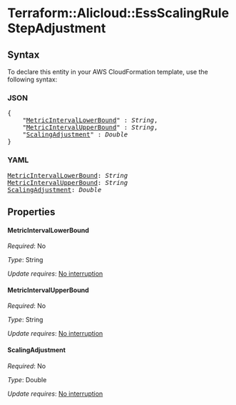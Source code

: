 # Terraform::Alicloud::EssScalingRule StepAdjustment

## Syntax

To declare this entity in your AWS CloudFormation template, use the following syntax:

### JSON

<pre>
{
    "<a href="#metricintervallowerbound" title="MetricIntervalLowerBound">MetricIntervalLowerBound</a>" : <i>String</i>,
    "<a href="#metricintervalupperbound" title="MetricIntervalUpperBound">MetricIntervalUpperBound</a>" : <i>String</i>,
    "<a href="#scalingadjustment" title="ScalingAdjustment">ScalingAdjustment</a>" : <i>Double</i>
}
</pre>

### YAML

<pre>
<a href="#metricintervallowerbound" title="MetricIntervalLowerBound">MetricIntervalLowerBound</a>: <i>String</i>
<a href="#metricintervalupperbound" title="MetricIntervalUpperBound">MetricIntervalUpperBound</a>: <i>String</i>
<a href="#scalingadjustment" title="ScalingAdjustment">ScalingAdjustment</a>: <i>Double</i>
</pre>

## Properties

#### MetricIntervalLowerBound

_Required_: No

_Type_: String

_Update requires_: [No interruption](https://docs.aws.amazon.com/AWSCloudFormation/latest/UserGuide/using-cfn-updating-stacks-update-behaviors.html#update-no-interrupt)

#### MetricIntervalUpperBound

_Required_: No

_Type_: String

_Update requires_: [No interruption](https://docs.aws.amazon.com/AWSCloudFormation/latest/UserGuide/using-cfn-updating-stacks-update-behaviors.html#update-no-interrupt)

#### ScalingAdjustment

_Required_: No

_Type_: Double

_Update requires_: [No interruption](https://docs.aws.amazon.com/AWSCloudFormation/latest/UserGuide/using-cfn-updating-stacks-update-behaviors.html#update-no-interrupt)

